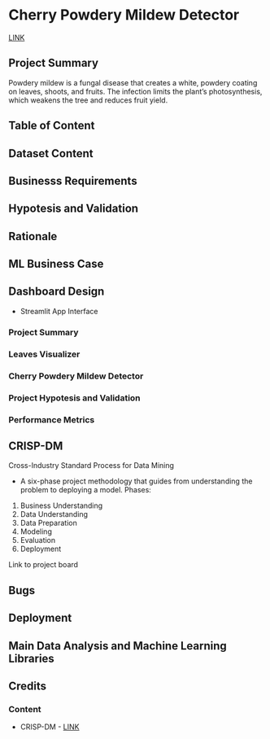 # Cherry Powdery Mildew Detector

[LINK]()

## Project Summary

Powdery mildew is a fungal disease that creates a white, powdery coating on leaves, shoots, and fruits. The infection limits the plant’s photosynthesis, which weakens the tree and reduces fruit yield.

## Table of Content

## Dataset Content

## Businesss Requirements

## Hypotesis and Validation

## Rationale

## ML Business Case

## Dashboard Design
- Streamlit App Interface

### Project Summary
### Leaves Visualizer
### Cherry Powdery Mildew Detector
### Project Hypotesis and Validation
### Performance Metrics

## CRISP-DM
 Cross-Industry Standard Process for Data Mining
 - A six-phase project methodology that guides from understanding the problem to deploying a model.
 Phases:
 1. Business Understanding
 2. Data Understanding
 3. Data Preparation
 4. Modeling
 5. Evaluation
 6. Deployment

Link to project board


## Bugs


## Deployment

## Main Data Analysis and Machine Learning Libraries

## Credits
### Content
- CRISP-DM - [LINK](https://en.wikipedia.org/wiki/Cross-industry_standard_process_for_data_mining)
